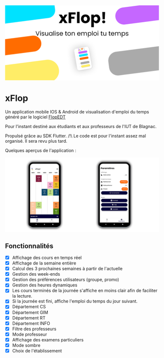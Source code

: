 ![alt text](assets/img_git/img_pres.png)
# xFlop

Un application mobile IOS & Android de visualisation d'emploi du temps généré par le logiciel [FlopEDT](http://www.flopedt.org/) 

Pour l'instant destiné aux étudiants et aux professeurs de l'IUT de Blagnac. 

Propulsé grâce au SDK Flutter. 
/!\ Le code est pour l'instant assez mal organisé. Il sera revu plus tard.

Quelques aperçus de l'application :

![alt text](assets/img_git/capture3.png)

## Fonctionnalités

- [x] Affichage des cours en temps réel
- [x] Affichage de la semaine entière
- [x] Calcul des 3 prochaines semaines à partir de l'actuelle
- [x] Gestion des week-ends
- [x] Gestion des préférences utilisateurs (groupe, promo)
- [x] Gestion des heures dynamiques
- [x] Les cours terminés de la journée s'affiche en moins clair afin de faciliter la lecture. 
- [x] Si la journée est fini, affiche l'emploi du temps du jour suivant.
- [x] Département CS
- [x] Département GIM
- [x] Département RT
- [x] Département INFO
- [x] Filtre des professeurs
- [x] Mode professeur
- [x] Affichage des examens particuliers
- [x] Mode sombre
- [x] Choix de l'établissement
